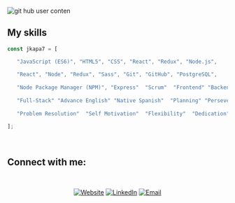 
![git hub user conten](https://user-images.githubusercontent.com/111901979/225768541-b012b487-8324-4b70-9c3d-40fb46408959.png)

## My skills

````JavaScript
const jkapa7 = [

   "JavaScript (ES6)", "HTML5", "CSS", "React", "Redux", "Node.js",
   
   "React", "Node", "Redux", "Sass", "Git", "GitHub", "PostgreSQL",  
   
   "Node Package Manager (NPM)", "Express"  "Scrum"  "Frontend" "Backend" 
   
   "Full-Stack" "Advance English" "Native Spanish"  "Planning" "Perseverance" 
   
   "Problem Resolution"  "Self Motivation"  "Flexibility"  "Dedication" "Personal Productivity" 
   
];

````
<br>



## Connect with me:

<br>

<p align="center">
<a href="https://www.linkedin.com/in/gonzalezjuanr" target="_blank"><img alt="Website" src="https://img.shields.io/badge/LinkedIn-%40gonzalezjuanr-blue?style=flat-square&logo=linkedin"></a>
<a href="https://www.linkedin.com/in/gonzalezjuanr" target="_blank"><img alt="LinkedIn" src="https://img.shields.io/badge/Website-comingsoon-blue?style=flat-square&logo=appveyor"></a>
<a href="mailto:juandaniel5005@gmail.com"><img alt="Email" src="https://img.shields.io/badge/Email-juandaniel5005%40gmail.com-blue?style=flat-square&logo=gmail"></a>
</p>

